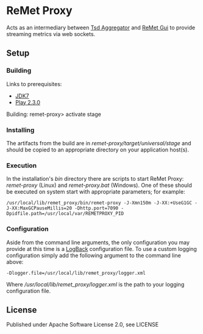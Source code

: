 ReMet Proxy
===========

Acts as an intermediary between [Tsd Aggregator](../tsd/README.md) and [ReMet Gui](../remet-gui/README.md) to provide streaming metrics via web sockets. 


Setup
-----

### Building

Links to prerequisites:
* [JDK7](http://www.oracle.com/technetwork/java/javase/downloads/jdk7-downloads-1880260.html)
* [Play 2.3.0](http://www.playframework.com/download)

Building:
  remet-proxy> activate stage

### Installing

The artifacts from the build are in *remet-proxy/target/universal/stage* and should be copied to an appropriate directory on your application host(s).

### Execution

In the installation's *bin* directory there are scripts to start ReMet Proxy: *remet-proxy* (Linux) and *remet-proxy.bat* (Windows).  One of these should be executed on system start with appropriate parameters; for example:

    /usr/local/lib/remet_proxy/bin/remet-proxy -J-Xmn150m -J-XX:+UseG1GC -J-XX:MaxGCPauseMillis=20 -Dhttp.port=7090 -Dpidfile.path=/usr/local/var/REMETPROXY_PID

### Configuration

Aside from the command line arguments, the only configuration you may provide at this time is a [LogBack](http://logback.qos.ch/) configuration file.  To use a custom logging configuration simply add the following argument to the command line above:

    -Dlogger.file=/usr/local/lib/remet_proxy/logger.xml

Where */usr/local/lib/remet_proxy/logger.xml* is the path to your logging configuration file.

License
-------

Published under Apache Software License 2.0, see LICENSE
